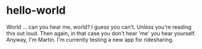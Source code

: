 # hello-world
World ... can you hear me, world?
I guess you can't. Unless you're reading this out loud.
Then again, in that case you don't hear 'me' you hear yourself.
Anyway, I'm Martin. I'm currently testing a new app for ridesharing.
